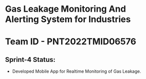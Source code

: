 # Gas Leakage Monitoring And Alerting System for Industries
# Team ID - PNT2022TMID06576

## **Sprint-4 Status:** 

*   Developed Mobile App for Realtime Monitoring of Gas Leakage.
